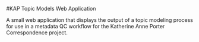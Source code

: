 #KAP Topic Models Web Application

A small web application that displays the output of a topic modeling process for use in a metadata QC workflow for the Katherine Anne Porter Correspondence project.
